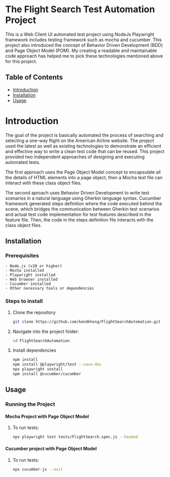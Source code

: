 # The Flight Search Test Automation Project

This is a Web Client UI automated test project using NodeJs Playwright framework includes testing framework such as mocha and cucumber. This project also introduced the concept of Behavior Driven Development (BDD) and Page Object Model (POM). My creating a readable and maintainable code approach has helped me to pick these technologies mentioned above for this project. 

## Table of Contents
- [Introduction](#introduction)
- [Installation](#installation)
- [Usage](#usage)

# Introduction
The goal of the project is basically automated the process of searching and selecting a one-way flight on the American Airline website. The project used the latest as well as existing technologies to demonstrate an efficient and effective way to write a clean test code that can be reused. This project provided two independent approaches of designing and executing automated tests. 

The first approach uses the Page Object Model concept to encapsulate all the details of HTML elements into a page object, then a Mocha test file can interact with these class object files. 

The second aproach uses Behavior Driven Development to write test scenarios in a natural language using Gherkin language syntax. Cucumber framework generated steps definition where the code executed behind the scene, which bridges the communication between Gherkin test scenarios and actual test code implementation for test features described in the feature file. Then, the code in the steps definition file interacts with the class object files. 

## Installation

### Prerequisites

    - Node.js (v20 or higher)
    - Mocha installed 
    - Playwright installed
    - Web browser installed
    - Cucumber installed
    - Other necessary tools or dependencies

### Steps to install
    
1. Clone the repository
    ```bash
    git clone https://github.com/kendkhong/FlightSearchAutomation.git
    ```
2. Navigate into the project folder:
    ```bash
    cd FlightSearchAutomation
    ```
3. Install dependencies
    ```bash
    npm install
    npm install @playwright/test --save-dev
    npx playwright install
    npm install @cucumber/cucumber
    ```

## Usage

### Running the Project

#### Mocha Project with Page Object Model
1. To run tests:
    ```bash
    npx playwright test tests/FlightSearch.spec.js --headed
    ```


#### Cucumber project with Page Object Model

1. To run tests:
    ```bash
    npx cucumber-js --exit
    ```


